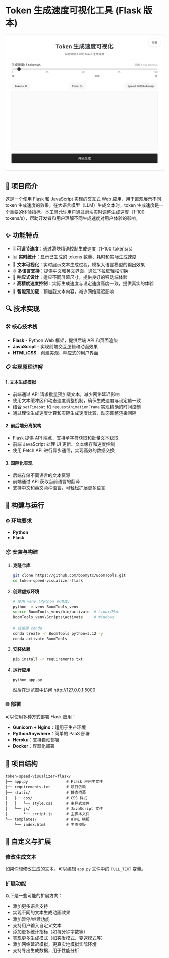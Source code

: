 # Token 生成速度可视化工具 (Flask 版本)

<div align="center">
  <img src="screenshot.png" alt="Token 生成速度可视化工具截图" width="800"/>
</div>

## 📝 项目简介

这是一个使用 Flask 和 JavaScript 实现的交互式 Web 应用，用于直观展示不同 token 生成速度的效果。在大语言模型（LLM）生成文本时，token 生成速度是一个重要的体验指标。本工具允许用户通过滑块实时调整生成速度（1-100 tokens/s），帮助开发者和用户理解不同生成速度对用户体验的影响。

## ✨ 功能特点

- 🎚️ **可调节速度**：通过滑块精确控制生成速度（1-100 tokens/s）
- 📊 **实时统计**：显示已生成的 tokens 数量、耗时和实际生成速度
- 📝 **文本可视化**：实时展示文本生成过程，模拟大语言模型的输出效果
- 🌐 **多语言支持**：提供中文和英文界面，通过下拉框轻松切换
- 📱 **响应式设计**：适应不同屏幕尺寸，提供良好的移动端体验
- ⚡ **高精度速度控制**：实际生成速度与设定速度高度一致，提供真实的体验
- 🔄 **智能预加载**：预加载文本内容，减少网络延迟影响

## 🔍 技术实现

### 🛠️ 核心技术栈

- **Flask** - Python Web 框架，提供后端 API 和页面渲染
- **JavaScript** - 实现前端交互逻辑和动画效果
- **HTML/CSS** - 创建美观、响应式的用户界面

### 📋 实现原理详解

#### 1. 文本生成模拟

- 前端通过 API 请求批量预加载文本，减少网络延迟影响
- 使用文本缓冲区和动态速度调整机制，确保生成速度与设定值一致
- 结合 `setTimeout` 和 `requestAnimationFrame` 实现精确的时间控制
- 通过理论生成速度计算和实际生成速度比较，动态调整渲染间隔

#### 2. 前后端分离架构

- Flask 提供 API 端点，支持单字符获取和批量文本获取
- 前端 JavaScript 处理 UI 更新、文本缓存和速度控制
- 使用 Fetch API 进行异步通信，实现高效的数据交换

#### 3. 国际化实现

- 后端存储不同语言的文本资源
- 前端通过 API 获取当前语言的翻译
- 支持中文和英文两种语言，可轻松扩展更多语言

## 🚀 构建与运行

### ⚙️ 环境要求

- **Python**
- **Flask**

### 📦 安装与构建

1. **克隆仓库**

   ```bash
   git clone https://github.com/boomytc/BoomTools.git
   cd token-speed-visualizer-flask
   ```

2. **创建虚拟环境**

   ```bash
   # 使用 venv (Python 标准库)
   python -m venv BoomTools_venv
   source BoomTools_venv/bin/activate  # Linux/Mac
   BoomTools_venv\Scripts\activate     # Windows

   # 或使用 conda
   conda create -n BoomTools python=3.12 -y
   conda activate BoomTools
   ```

3. **安装依赖**

   ```bash
   pip install -r requirements.txt
   ```

4. **运行应用**

   ```bash
   python app.py
   ```

   然后在浏览器中访问 http://127.0.0.1:5000

### 🌐 部署

可以使用多种方式部署 Flask 应用：

- **Gunicorn + Nginx**：适用于生产环境
- **PythonAnywhere**：简单的 PaaS 部署
- **Heroku**：支持自动部署
- **Docker**：容器化部署

## 📁 项目结构

```
token-speed-visualizer-flask/
├── app.py                 # Flask 应用主文件
├── requirements.txt       # 项目依赖
├── static/                # 静态资源
│   ├── css/               # CSS 样式
│   │   └── style.css      # 主样式文件
│   └── js/                # JavaScript 文件
│       └── script.js      # 主脚本文件
└── templates/             # HTML 模板
    └── index.html         # 主页模板
```

## 🔧 自定义与扩展

### 修改生成文本

如果你想修改生成的文本，可以编辑 `app.py` 文件中的 `FULL_TEXT` 变量。

### 扩展功能

以下是一些可能的扩展方向：

- 添加更多语言支持
- 实现不同的文本生成动画效果
- 添加暂停/继续功能
- 支持用户输入自定义文本
- 添加更多统计指标（如每分钟字数等）
- 实现更多生成模式（如突发模式、变速模式等）
- 添加网络延迟模拟，更真实地模拟实际环境
- 支持导出生成数据，用于性能分析
